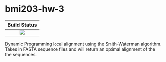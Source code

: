 # bmi203-hw-3

| **Build Status** |
|:---:|
| [![][travis-img]][travis-url] |

Dynamic Programming local alignment using the Smith-Waterman algorithm. Takes in FASTA sequence files and will return an optimal alignment of the the sequences.

[travis-img]: http://img.shields.io/travis/mattjones315/bmi203-hw-3.jl.svg
[travis-url]: https://travis-ci.org/mattjones315/bmi203-hw-3.jl
